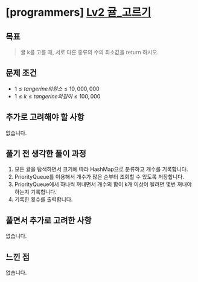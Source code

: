 # [programmers] [Lv2 귤_고르기]()

## 목표
> 귤 k를 고를 때, 서로 다른 종류의 수의 최소값을 return 하시오.

## 문제 조건
* $1 \leq tangerine의 원소 \leq 10,000,000$
* $1 \leq k \leq tangerine의 길이 \leq 100,000$

## 추가로 고려해야 할 사항
없습니다.   

## 풀기 전 생각한 풀이 과정
1. 모든 귤을 탐색하면서 크기에 따라 HashMap으로 분류하고 개수를 기록합니다.
2. PriorityQueue를 이용해서 개수가 많은 순부터 조회할 수 있도록 저장합니다.
3. PriorityQueue에서 하나씩 꺼내면서 개수의 합이 k개 이상이 될려면 몇번 꺼내야 하는지 기록합니다.
4. 기록한 횟수를 출력합니다.

## 풀면서 추가로 고려한 사항
없습니다.   

## 느낀 점
없습니다.   
